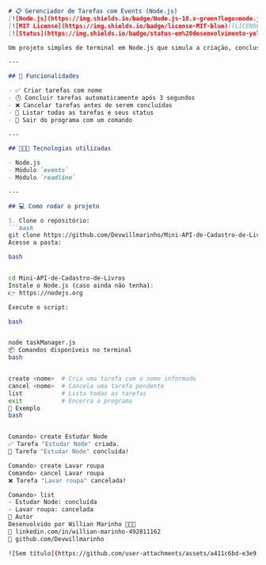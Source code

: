 
```md

# 📋 Gerenciador de Tarefas com Events (Node.js)
[![Node.js](https://img.shields.io/badge/Node.js-18.x-green?logo=node.js&logoColor=white)](https://nodejs.org/)
[![MIT License](https://img.shields.io/badge/license-MIT-blue)](LICENSE)
[![Status](https://img.shields.io/badge/status-em%20desenvolvimento-yellow)]()

Um projeto simples de terminal em Node.js que simula a criação, conclusão e cancelamento de tarefas usando eventos personalizados (`EventEmitter`). Também utiliza `readline` para receber comandos diretamente do terminal.

---

## 🚀 Funcionalidades

- ✅ Criar tarefas com nome
- 🕒 Concluir tarefas automaticamente após 3 segundos
- ❌ Cancelar tarefas antes de serem concluídas
- 📄 Listar todas as tarefas e seus status
- 👋 Sair do programa com um comando

---

## 🧑🏻‍💻 Tecnologias utilizadas

- Node.js
- Módulo `events`
- Módulo `readline`

---

## 💻 Como rodar o projeto

1. Clone o repositório:
```bash
git clone https://github.com/Devwillmarinho/Mini-API-de-Cadastro-de-Livros.git
Acesse a pasta:

bash


cd Mini-API-de-Cadastro-de-Livros
Instale o Node.js (caso ainda não tenha):
👉 https://nodejs.org

Execute o script:

bash


node taskManager.js
📦 Comandos disponíveis no terminal
bash


create <nome>  # Cria uma tarefa com o nome informado
cancel <nome>  # Cancela uma tarefa pendente
list           # Lista todas as tarefas
exit           # Encerra o programa
📝 Exemplo
bash


Comando> create Estudar Node
✅ Tarefa "Estudar Node" criada.
🏁 Tarefa "Estudar Node" concluída!

Comando> create Lavar roupa
Comando> cancel Lavar roupa
❌ Tarefa "Lavar roupa" cancelada!

Comando> list
- Estudar Node: concluída
- Lavar roupa: cancelada
🧠 Autor
Desenvolvido por Willian Marinho 👨🏻‍💻
🔗 linkedin.com/in/willian-marinho-492811162
📂 github.com/Devwillmarinho

![Sem título](https://github.com/user-attachments/assets/a411c6bd-e3e9-4871-9d8b-31f922ea0f98)

